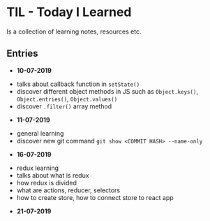 # TIL - Today I Learned

Is a collection of learning notes, resources etc.

## Entries

* **10-07-2019**
- talks about callback function in ```setState()```
- discover different object methods in JS such as ```Object.keys()```, ```Object.entries()```, ```Object.values()```
- discover ```.filter()``` array method

* **11-07-2019**
- general learning
- discover new git command ```git show <COMMIT HASH> --name-only```

* **16-07-2019**
- redux learning
- talks about what is redux
- how redux is divided
- what are actions, reducer, selectors
- how to create store, how to connect store to react app

* **21-07-2019**

